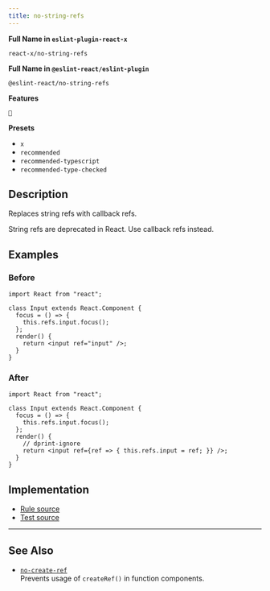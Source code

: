```yaml
---
title: no-string-refs
---
```


**Full Name in `eslint-plugin-react-x`**

```plain copy
react-x/no-string-refs
```

**Full Name in `@eslint-react/eslint-plugin`**

```plain copy
@eslint-react/no-string-refs
```

**Features**

`🔄`

**Presets**

- `x`
- `recommended`
- `recommended-typescript`
- `recommended-type-checked`

## Description

Replaces string refs with callback refs.

String refs are deprecated in React. Use callback refs instead.

## Examples

### Before

```tsx
import React from "react";

class Input extends React.Component {
  focus = () => {
    this.refs.input.focus();
  };
  render() {
    return <input ref="input" />;
  }
}
```

### After

```tsx
import React from "react";

class Input extends React.Component {
  focus = () => {
    this.refs.input.focus();
  };
  render() {
    // dprint-ignore
    return <input ref={ref => { this.refs.input = ref; }} />;
  }
}
```

## Implementation

- [Rule source](https://github.com/Rel1cx/eslint-react/tree/main/packages/plugins/eslint-plugin-react-x/src/rules/no-string-refs.ts)
- [Test source](https://github.com/Rel1cx/eslint-react/tree/main/packages/plugins/eslint-plugin-react-x/src/rules/no-string-refs.spec.ts)

---

## See Also

- [`no-create-ref`](./no-create-ref)\
  Prevents usage of `createRef()` in function components.
